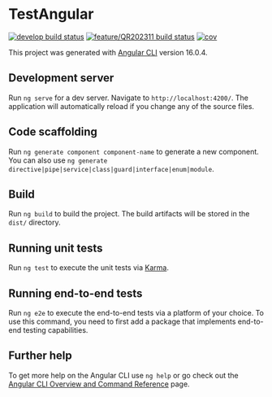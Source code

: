 # TestAngular
[![develop build status](https://github.com/mmcgilvray-prismhr/test-angular/actions/workflows/develop.yml/badge.svg?branch=develop)](https://github.com/mmcgilvray-prismhr/test-angular/actions)
[![feature/QR202311 build status](https://github.com/mmcgilvray-prismhr/test-angular/actions/workflows/QR.yml/badge.svg?branch=feature/QR202311)](https://github.com/mmcgilvray-prismhr/test-angular/actions)
[![cov](https://mmcgilvray-prismhr.github.io/test-angular/badges/coverage.svg)](https://github.com/mmcgilvray-prismhr/test-angular/actions)

This project was generated with [Angular CLI](https://github.com/angular/angular-cli) version 16.0.4.

## Development server

Run `ng serve` for a dev server. Navigate to `http://localhost:4200/`. The application will automatically reload if you change any of the source files.

## Code scaffolding

Run `ng generate component component-name` to generate a new component. You can also use `ng generate directive|pipe|service|class|guard|interface|enum|module`.

## Build

Run `ng build` to build the project. The build artifacts will be stored in the `dist/` directory.

## Running unit tests

Run `ng test` to execute the unit tests via [Karma](https://karma-runner.github.io).

## Running end-to-end tests

Run `ng e2e` to execute the end-to-end tests via a platform of your choice. To use this command, you need to first add a package that implements end-to-end testing capabilities.

## Further help

To get more help on the Angular CLI use `ng help` or go check out the [Angular CLI Overview and Command Reference](https://angular.io/cli) page.
